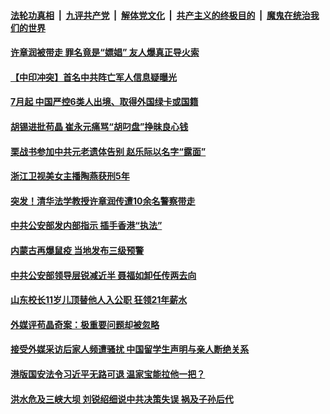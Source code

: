 

####  [法轮功真相](../../../../basic/blob/master/README.md?t=07070302) &nbsp;|&nbsp; [九评共产党](../../../../9ping.md/blob/master/README.md?t=07070302) &nbsp;|&nbsp; [解体党文化](../../../../jtdwh.md/blob/master/README.md?t=07070302)  &nbsp;|&nbsp; [共产主义的终极目的](../../../../gczydzjmd.md/blob/master/README.md?t=07070302) &nbsp;|&nbsp; [魔鬼在统治我们的世界](../../../../mgztzwmdsj.md/blob/master/README.md?t=07070302) 

#### [许章润被带走 罪名竟是“嫖娼” 友人爆真正导火索](../pages/soh5/397924.md?t=07070302) 
#### [【中印冲突】首名中共阵亡军人信息疑曝光](../pages/soh5/397906.md?t=07070302) 
#### [7月起 中国严控6类人出境、取得外国绿卡或国籍](../pages/soh5/397888.md?t=07070302) 
#### [胡锡进批苟晶 崔永元痛骂“胡叼盘”挣昧良心钱](../pages/soh5/397879.md?t=07070302) 
#### [栗战书参加中共元老遗体告别 赵乐际以名字“露面”](../pages/soh5/397843.md?t=07070302) 
#### [浙江卫视美女主播陶燕获刑5年](../pages/soh5/397837.md?t=07070302) 
#### [突发！清华法学教授许章润传遭10余名警察带走 ](../pages/soh5/397798.md?t=07070302) 
#### [中共公安部发内部指示 插手香港“执法”](../pages/soh5/397786.md?t=07070302) 
#### [内蒙古再爆鼠疫 当地发布三级预警](../pages/soh5/397792.md?t=07070302) 
#### [中共公安部领导层锐减近半 聂福如卸任传两去向](../pages/soh5/397768.md?t=07070302) 
#### [ 山东校长11岁儿顶替他人入公职 狂领21年薪水](../pages/soh5/397747.md?t=07070302) 
#### [外媒评苟晶奇案：极重要问题却被忽略](../pages/soh5/397732.md?t=07070302) 
#### [接受外媒采访后家人频遭骚扰 中国留学生声明与亲人断绝关系](../pages/soh5/397591.md?t=07070302) 
#### [港版国安法令习近平无路可退 温家宝能拉他一把？](../pages/soh5/397615.md?t=07070302) 
#### [洪水危及三峡大坝 刘锐绍细说中共决策失误 祸及子孙后代](../pages/soh5/397630.md?t=07070302) 
